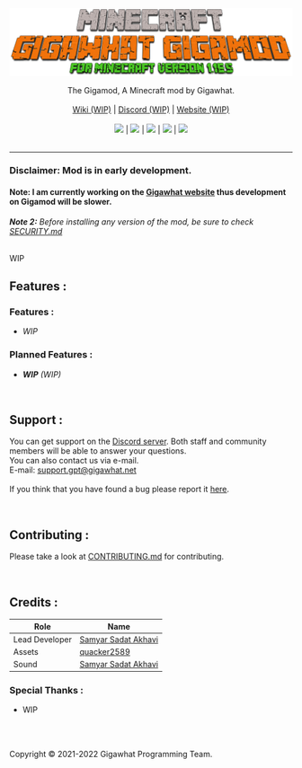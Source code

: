 <p align="center">
  <a href="https://github.com/Gigawhat-net/Gigamod">
    <img src="https://raw.githubusercontent.com/Gigawhat-net/Gigamod/dev/.github/images/GIGAMOD_LOGO.png">
  </a>
</p>
<p align="center">
	The Gigamod, A Minecraft mod by Gigawhat.
	<br>
	<br>
  	<a href="https://github.com/Gigawhat-net/Gigamod/wiki">Wiki (WIP)</a>
  	|
  	<a href="https://discord.gg/rMq7GujUZJ">Discord (WIP)</a>
	|
  	<a href="https://gigawhat.net">Website (WIP)</a>
  	<br>
	<br>
	<a href="https://github.com/Gigawhat-net/Gigamod/actions/workflows/codeql-analysis.yml"><img src="https://github.com/Gigawhat-net/Gigamod/actions/workflows/codeql-analysis.yml/badge.svg"></a>
	|
	<a href="https://files.minecraftforge.net/net/minecraftforge/forge/index_1.16.5.html"><img src="https://img.shields.io/badge/mod%20loader-Forge-orange"></a>
	|
	<a href="https://github.com/Gigawhat-net/Gigamod/blob/dev/LICENSE"><img src="https://img.shields.io/github/license/Gigawhat-net/Gigamod ?color=blue"></a>
	|
	<a href="https://github.com/Gigawhat-net/Gigamod/releases"><img src="https://img.shields.io/github/v/release/Gigawhat-net/Gigamod?display_name=tag&include_prereleases&label=version"></a>
	|
	<a href="https://github.com/Gigawhat-net/Gigamod/issues"><img src="https://img.shields.io/github/issues/Gigawhat-net/Gigamod"></a>
	<br><br>
</p>

----
### Disclaimer: Mod is in early development.
#### Note: I am currently working on the <a href="https://www.gigawhat.net">Gigawhat website</a> thus development on Gigamod will be slower.
***Note 2:** Before installing any version of the mod, be sure to check <a href="https://github.com/Gigawhat-net/Gigamod/blob/dev/SECURITY.md">SECURITY.md</a>*

<br>
WIP
<br>

## Features :

### Features :
   
   - *WIP*


### Planned Features :
   
   - ***WIP** (WIP)*

<br>

## Support :
You can get support on the <a href="https://discord.gg/rMq7GujUZJ">Discord server</a>. Both staff and community members will be able to answer your questions.<br>
You can also contact us via e-mail.<br>
E-mail: support.gpt@gigawhat.net
<br>
<br>
If you think that you have found a bug please report it <a href="https://github.com/Gigawhat-net/Gigamod/issues">here</a>.

<br>

## Contributing :

Please take a look at <a href="https://github.com/Gigawhat-net/Gigamod/blob/dev/CONTRIBUTING.md">CONTRIBUTING.md</a> for contributing.

<br>

## Credits :

| Role           | Name                                                             |
| -------------- | ---------------------------------------------------------------- |
| Lead Developer | <a href="https://github.com/samyarsadat">Samyar Sadat Akhavi</a> |
| Assets         | <a href="https://github.com/quacker2589">quacker2589</a>         |
| Sound          | <a href="https://github.com/samyarsadat">Samyar Sadat Akhavi</a> |

### Special Thanks :
   - WIP

<br>
<br>

Copyright © 2021-2022 Gigawhat Programming Team.
